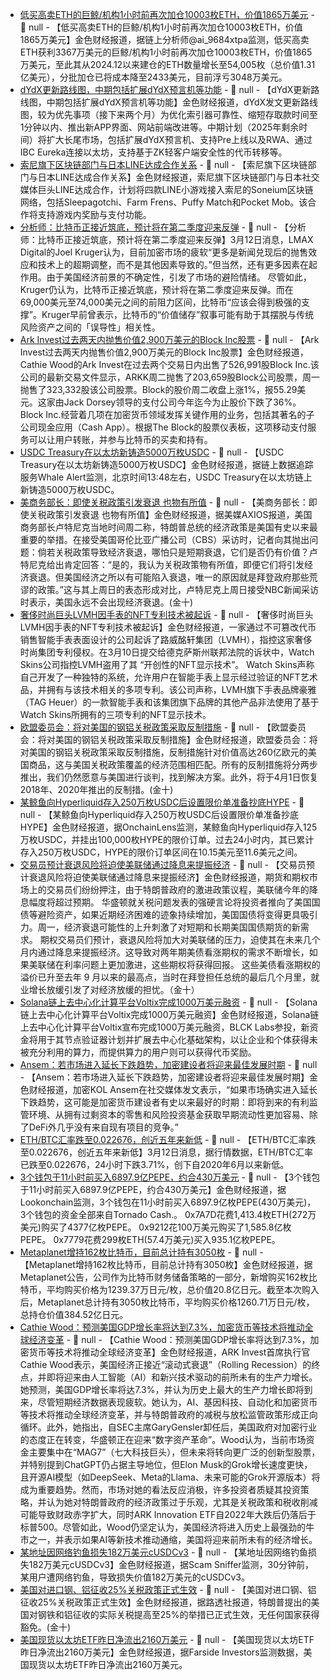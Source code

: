 - [低买高卖ETH的巨鲸/机构1小时前再次加仓10003枚ETH，价值1865万美元](https://x.com/ai_9684xtpa/status/1899708268915941406) - 📰 null - 【低买高卖ETH的巨鲸/机构1小时前再次加仓10003枚ETH，价值1865万美元】金色财经报道，据链上分析师@ai_9684xtpa监测，低买高卖ETH获利3367万美元的巨鲸/机构1小时前再次加仓10003枚ETH，价值1865万美元，至此其从2024.12以来建仓的ETH数量增长至54,005枚（总价值1.31亿美元），分批加仓已将成本降至2433美元，目前浮亏3048万美元。
- [dYdX更新路线图，中期包括扩展dYdX预言机等功能](https://www.dydx.xyz/blog/roadmap-update) - 📰 null - 【dYdX更新路线图，中期包括扩展dYdX预言机等功能】金色财经报道，dYdX发文更新路线图，较为优先事项（接下来两个月）为优化索引器可靠性、缩短存取款时间至1分钟以内、推出新APP界面、网站前端改进等。中期计划（2025年剩余时间）将扩大长尾市场，包括扩展dYdX预言机、支持Pre上线以及RWA、通过IBC Eureka连接以太坊，支持基于ZK轻客户端安全性的代币转移等。
- [索尼旗下区块链部门与日本LINE达成合作关系](https://www.coindesk.com/tech/2025/03/11/japanese-tech-giants-sony-and-line-join-forces-in-blockchain-deal?utm_medium=social&utm_term=organic&utm_content=editorial&utm_campaign=coindesk_main&utm_source=twitter) - 📰 null - 【索尼旗下区块链部门与日本LINE达成合作关系】金色财经报道，索尼旗下区块链部门与日本社交媒体巨头LINE达成合作，计划将四款LINE小游戏接入索尼的Soneium区块链网络，包括Sleepagotchi、Farm Frens、Puffy Match和Pocket Mob。该合作将支持游戏内奖励与支付功能。
- [分析师：比特币正接近筑底，预计将在第二季度迎来反弹](https://blockworks.co/news/btc-price-action-recap) - 📰 null - 【分析师：比特币正接近筑底，预计将在第二季度迎来反弹】3月12日消息，LMAX Digital的Joel Kruger认为，目前加密市场的疲软“更多是新闻兑现后的抛售效应和技术上的超期调整，而不是其他因素导致的。”但当然，还有更多因素在起作用。由于美国经济前景的不确定性，引发了市场的避险情绪。 
尽管如此，Kruger仍认为，比特币正接近筑底，预计将在第二季度迎来反弹。而在69,000美元至74,000美元之间的前阻力区间，比特币“应该会得到极强的支撑”。Kruger早前曾表示，比特币的“价值储存”叙事可能有助于其摆脱与传统风险资产之间的「误导性」相关性。
- [Ark Invest过去两天内抛售价值2,900万美元的Block Inc股票](https://www.theblock.co/post/345849/cathie-woods-ark-invest-offloads-29-million-worth-of-block-inc-shares-in-two-days?utm_source=twitter&utm_medium=social) - 📰 null - 【Ark Invest过去两天内抛售价值2,900万美元的Block Inc股票】金色财经报道，Cathie Wood的Ark Invest在过去两个交易日内出售了526,991股Block Inc.该公司的最新交易文件显示，ARKK周二抛售了203,659股Block公司股票，周一抛售了323,332股该公司股票。Block的股价周二收盘上涨1%，报55.29美元。这家由Jack Dorsey领导的支付公司今年迄今为止股价下跌了36%。 
Block Inc.经营着几项在加密货币领域发挥关键作用的业务，包括其著名的子公司现金应用（Cash App）。根据The Block的股票仪表板，这项移动支付服务可以让用户转账，并参与比特币的买卖和持有。
- [USDC Treasury在以太坊新铸造5000万枚USDC](https://x.com/whale_alert/status/1899698994046984559) - 📰 null - 【USDC Treasury在以太坊新铸造5000万枚USDC】金色财经报道，据链上数据追踪服务Whale Alert监测，北京时间13:48左右，USDC Treasury在以太坊链上新铸造5000万枚USDC。
- [美商务部长：即使关税政策引发衰退 也物有所值]() - 📰 null - 【美商务部长：即使关税政策引发衰退 也物有所值】金色财经报道，据美媒AXIOS报道，美国商务部长卢特尼克当地时间周二称，特朗普总统的经济政策是美国有史以来最重要的举措。在接受美国哥伦比亚广播公司（CBS）采访时，记者向其抛出问题：倘若关税政策导致经济衰退，哪怕只是短期衰退，它们是否仍有价值？卢特尼克给出肯定回答：“是的，我认为关税政策物有所值，即便它们将引发经济衰退。但美国经济之所以有可能陷入衰退，唯一的原因就是拜登政府那些荒谬的政策。”这与其上周日的表态形成对比，卢特尼克上周日接受NBC新闻采访时表示，美国永远不会出现经济衰退。(金十)
- [奢侈时尚巨头LVMH因手表的NFT专利技术被起诉](https://cointelegraph.com/news/luxury-fashion-giant-lvmh-sued-nft-patent-tech-watches) - 📰 null - 【奢侈时尚巨头LVMH因手表的NFT专利技术被起诉】金色财经报道，一家通过不可篡改代币销售智能手表表面设计的公司起诉了路威酩轩集团（LVMH），指控这家奢侈时尚集团专利侵权。在3月10日提交给德克萨斯州联邦法院的诉状中，Watch Skins公司指控LVMH盗用了其 “开创性的NFT显示技术”。 
Watch Skins声称自己开发了一种独特的系统，允许用户在智能手表上显示经过验证的NFT艺术品，并拥有与该技术相关的多项专利。该公司声称，LVMH旗下手表品牌豪雅（TAG Heuer）的一款智能手表和该集团旗下品牌的其他产品非法使用了基于Watch Skins所拥有的三项专利的NFT显示技术。
- [欧盟委员会：将对美国的钢铝关税政策采取反制措施]() - 📰 null - 【欧盟委员会：将对美国的钢铝关税政策采取反制措施】金色财经报道，欧盟委员会：将对美国的钢铝关税政策采取反制措施，反制措施针对价值高达260亿欧元的美国商品，这与美国关税政策覆盖的经济范围相匹配。所有的反制措施将分两步推出，我们仍然愿意与美国进行谈判，找到解决方案。此外，将于4月1日恢复2018年、2020年推出的反制措。(金十)
- [某鲸鱼向Hyperliquid存入250万枚USDC后设置限价单准备抄底HYPE](https://x.com/OnchainLens/status/1899689798849487091) - 📰 null - 【某鲸鱼向Hyperliquid存入250万枚USDC后设置限价单准备抄底HYPE】金色财经报道，据OnchainLens监测，某鲸鱼向Hyperliquid存入125万枚USDC，并挂出100,000枚HYPE的限价订单。过去24小时内，其已累计存入250万枚USDC，HYPE的限价订单区间在10.15美元至11.6美元之间。
- [交易员预计衰退风险将迫使美联储通过降息来提振经济]() - 📰 null - 【交易员预计衰退风险将迫使美联储通过降息来提振经济】金色财经报道，期货和期权市场上的交易员们纷纷押注，由于特朗普政府的激进政策议程，美联储今年的降息幅度将超过预期。 
华盛顿就关税问题发表的强硬言论将投资者推向了美国国债等避险资产，如果近期经济困难的迹象持续增加，美国国债将变得更具吸引力。周一，经济衰退可能性的上升刺激了对短期和长期美国国债期货的新需求。 
期权交易员们预计，衰退风险将加大对美联储的压力，迫使其在未来几个月内通过降息来提振经济。这导致对两年期美债看涨期权的需求不断增长，如果美联储在利率问题上更加激进，这些期权将获得回报。 
这些美债看涨期权的溢价已升至去年 9 月以来的最高点，当时在拜登担任总统的最后几个月里，就业增长放缓引发了对经济放缓的担忧。（金十）
- [Solana链上去中心化计算平台Voltix完成1000万美元融资](https://www.accessnewswire.com/newsroom/en/blockchain-and-cryptocurrency/voltix-secures-10m-funding-from-blck-labs-and-expands-decentralized-co-994401) - 📰 null - 【Solana链上去中心化计算平台Voltix完成1000万美元融资】金色财经报道，Solana链上去中心化计算平台Voltix宣布完成1000万美元融资，BLCK Labs参投，新资金将用于其节点验证器计划并扩展去中心化基础架构，以让企业和个体获得未被充分利用的算力，而提供算力的用户则可以获得代币奖励。
- [Ansem：若市场进入延长下跌趋势，加密建设者将迎来最佳发展时期](https://x.com/blknoiz06/status/1899681813427007562) - 📰 null - 【Ansem：若市场进入延长下跌趋势，加密建设者将迎来最佳发展时期】金色财经报道，加密KOL Ansem在社交媒体发文表示，“如果市场确实进入延长下跌趋势，这可能是加密货币建设者有史以来最好的时期：即将到来的有利监管环境、从拥有过剩资本的零售和风险投资基金获取早期流动性更加容易、除了DeFi外几乎没有来自现有项目的竞争。”
- [ETH/BTC汇率跌至0.022676，创近五年来新低]() - 📰 null - 【ETH/BTC汇率跌至0.022676，创近五年来新低】3月12日消息，据行情数据，ETH/BTC汇率已跌至0.022676，24小时下跌3.71%，创下自2020年6月以来新低。
- [3个钱包于11小时前买入6897.9亿PEPE，约合430万美元](https://x.com/lookonchain/status/1899680499330912263) - 📰 null - 【3个钱包于11小时前买入6897.9亿PEPE，约合430万美元】金色财经报道，据Lookonchain监测，3个钱包在11小时前买入6897.9亿枚PEPE(430万美元)，3个钱包的资金全部来自Tornado Cash.。 
0x7A7D花费1,413.4枚ETH(272万美元)购买了4377亿枚PEPE。 
0x9212花100万美元购买了1,585.8亿枚PEPE。 
0x7779花费299枚ETH(57.4万美元)买入935.1亿枚PEPE。
- [Metaplanet增持162枚比特币，目前总计持有3050枚](https://x.com/Metaplanet_JP/status/1899679850623033768) - 📰 null - 【Metaplanet增持162枚比特币，目前总计持有3050枚】金色财经报道，据Metaplanet公告，公司作为比特币财务储备策略的一部分，新增购买162枚比特币，平均购买价格为1239.37万日元/枚，总价值20.8亿日元。截至本次购入后，Metaplanet总计持有3050枚比特币，平均购买价格1260.71万日元/枚，总持仓价值384.52亿日元。
- [Cathie Wood：预测美国GDP增长率将达到7.3%，加密货币等技术将推动全球经济变革](https://decrypt.co/309608/ark-invests-cathie-wood-predicts-end-of-rolling-recession-amid-looming-ai-driven-productivity) - 📰 null - 【Cathie Wood：预测美国GDP增长率将达到7.3%，加密货币等技术将推动全球经济变革】金色财经报道，ARK Invest首席执行官Cathie Wood表示，美国经济正接近“滚动式衰退”（Rolling Recession）的终点，并即将迎来由人工智能（AI）和新兴技术驱动的前所未有的生产力增长。她预测，美国GDP增长率将达7.3%，并认为历史上最大的生产力增长即将到来，尽管短期经济数据表现疲软。她认为，AI、基因科技、自动化和加密货币等技术将推动全球经济变革，并与特朗普政府的减税与放松监管政策形成正向循环。此外，她指出，自SEC主席GaryGensler卸任后，美国政府对加密行业的态度正在转变，华盛顿正在迎来“数字资产革命”。Wood认为，当前市场资金主要集中在“MAG7”（七大科技巨头），但未来将转向更广泛的创新型股票，并特别提到ChatGPT仍占据主导地位，但Elon Musk的Grok增长速度更快，且开源AI模型（如DeepSeek、Meta的Llama、未来可能的Grok开源版本）将成为重要趋势。然而，市场对她的看法反应消极，许多投资者质疑其投资策略，并认为她对特朗普政府的经济政策过于乐观，尤其是关税政策和税收削减可能导致财政赤字扩大，同时ARK Innovation ETF自2022年大跌后仍落后于标普500。尽管如此，Wood仍坚定认为，美国经济将进入历史上最强劲的牛市之一，并表示如果AI等新技术推动通缩，美国将迎来前所未有的经济增长。
- [某地址因网络钓鱼损失182万美元cUSDCv3](https://x.com/realScamSniffer/status/1899676762214367659) - 📰 null - 【某地址因网络钓鱼损失182万美元cUSDCv3】金色财经报道，据Scam Sniffer监测，30分钟前，某用户遭网络钓鱼，导致损失价值182万美元的cUSDCv3。
- [美国对进口钢、铝征收25%关税政策正式生效]() - 📰 null - 【美国对进口钢、铝征收25%关税政策正式生效】金色财经报道，据路透社报道，特朗普提出的美国对钢铁和铝征收的实际关税提高至25%的举措已正式生效，无任何国家获得豁免。(金十)
- [美国现货以太坊ETF昨日净流出2160万美元](https://x.com/FarsideUK/status/1899668299509629187) - 📰 null - 【美国现货以太坊ETF昨日净流出2160万美元】金色财经报道，据Farside Investors监测数据，美国现货以太坊ETF昨日净流出2160万美元。
